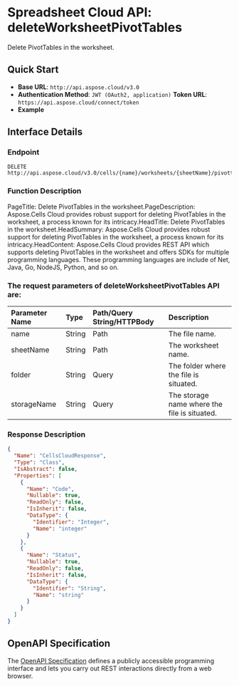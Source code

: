 # **Spreadsheet Cloud API: deleteWorksheetPivotTables**

Delete PivotTables in the worksheet. 


## **Quick Start**

- **Base URL**: `http://api.aspose.cloud/v3.0`
- **Authentication Method**: `JWT (OAuth2, application)`  **Token URL**: `https://api.aspose.cloud/connect/token`
- **Example** 

## **Interface Details**

### **Endpoint** 

```
DELETE http://api.aspose.cloud/v3.0/cells/{name}/worksheets/{sheetName}/pivottables
```
### **Function Description**
PageTitle: Delete PivotTables in the worksheet.PageDescription: Aspose.Cells Cloud provides robust support for deleting PivotTables in the worksheet, a process known for its intricacy.HeadTitle: Delete PivotTables in the worksheet.HeadSummary: Aspose.Cells Cloud provides robust support for deleting PivotTables in the worksheet, a process known for its intricacy.HeadContent: Aspose.Cells Cloud provides REST API which supports deleting PivotTables in the worksheet and offers SDKs for multiple programming languages. These programming languages are include of Net, Java, Go, NodeJS, Python, and so on.

### The request parameters of **deleteWorksheetPivotTables** API are: 

| Parameter Name | Type | Path/Query String/HTTPBody | Description | 
| :- | :- | :- |:- | 
|name|String|Path|The file name.|
|sheetName|String|Path|The worksheet name.|
|folder|String|Query|The folder where the file is situated.|
|storageName|String|Query|The storage name where the file is situated.|

### **Response Description**
```json
{
  "Name": "CellsCloudResponse",
  "Type": "Class",
  "IsAbstract": false,
  "Properties": [
    {
      "Name": "Code",
      "Nullable": true,
      "ReadOnly": false,
      "IsInherit": false,
      "DataType": {
        "Identifier": "Integer",
        "Name": "integer"
      }
    },
    {
      "Name": "Status",
      "Nullable": true,
      "ReadOnly": false,
      "IsInherit": false,
      "DataType": {
        "Identifier": "String",
        "Name": "string"
      }
    }
  ]
}
```


## OpenAPI Specification

The [OpenAPI Specification](https://reference.aspose.cloud/cells/#/PivotTablesController/DeleteWorksheetPivotTables) defines a publicly accessible programming interface and lets you carry out REST interactions directly from a web browser.



